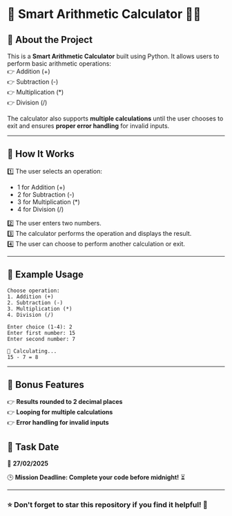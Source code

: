 # 📌 Smart Arithmetic Calculator 🫮🐍  

## 🚀 About the Project  
This is a **Smart Arithmetic Calculator** built using Python. It allows users to perform basic arithmetic operations:  
👉 Addition (+)  
👉 Subtraction (-)  
👉 Multiplication (*)  
👉 Division (/)  

The calculator also supports **multiple calculations** until the user chooses to exit and ensures **proper error handling** for invalid inputs.  

---

## 🎯 How It Works  
1️⃣ The user selects an operation:  
   - 1 for Addition (+)  
   - 2 for Subtraction (-)  
   - 3 for Multiplication (*)  
   - 4 for Division (/)  

2️⃣ The user enters two numbers.  
3️⃣ The calculator performs the operation and displays the result.  
4️⃣ The user can choose to perform another calculation or exit.  

---

## 🔎 Example Usage  
```
Choose operation:
1. Addition (+)
2. Subtraction (-)
3. Multiplication (*)
4. Division (/)

Enter choice (1-4): 2
Enter first number: 15
Enter second number: 7

🫮 Calculating...
15 - 7 = 8
```

---

## 📌 Bonus Features  
👉 **Results rounded to 2 decimal places**  
👉 **Looping for multiple calculations**  
👉 **Error handling for invalid inputs**  



## 📆 Task Date  
📅 **27/02/2025**  

🕒 **Mission Deadline: Complete your code before midnight!** ⏳  

---



### ⭐ Don't forget to **star** this repository if you find it helpful! 🚀

